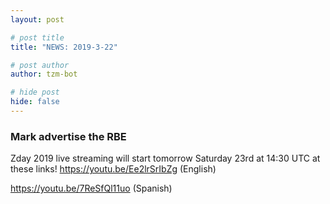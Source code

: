 ```yaml
---
layout: post

# post title
title: "NEWS: 2019-3-22"

# post author
author: tzm-bot

# hide post
hide: false
---
```


### Mark advertise the RBE

Zday 2019 live streaming will start tomorrow Saturday 23rd at 14:30 UTC at these links!
https://youtu.be/Ee2lrSrIbZg (English)

https://youtu.be/7ReSfQl11uo (Spanish)


